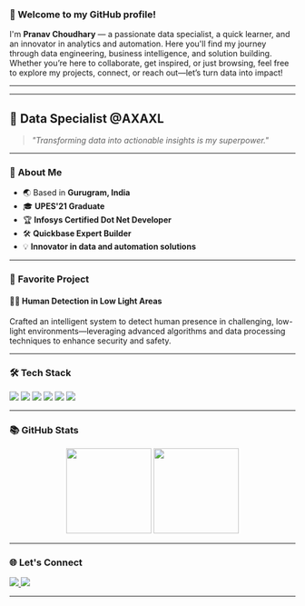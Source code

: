 <!-- Banner or cover image -->
<!-- <img src="https://github.com/pranavchoudharyy/pranavchoudharyy/assets/your-banner-image" alt="banner" width="100%" style="border-radius:10px; margin-bottom:16px;"/> -->



### 🎉 Welcome to my GitHub profile!

I'm **Pranav Choudhary** — a passionate data specialist, a quick learner, and an innovator in analytics and automation. Here you'll find my journey through data engineering, business intelligence, and solution building. Whether you’re here to collaborate, get inspired, or just browsing, feel free to explore my projects, connect, or reach out—let’s turn data into impact!

---

---

## 💼 Data Specialist @AXAXL

> _"Transforming data into actionable insights is my superpower."_

---

### 🎯 **About Me**

- 🌏 Based in **Gurugram, India**
- 🎓 **UPES'21 Graduate**
- 🏆 **Infosys Certified Dot Net Developer**
- 🛠️ **Quickbase Expert Builder**
- 💡 **Innovator in data and automation solutions**

---

### 🚀 **Favorite Project**

#### 🕵️‍♂️ Human Detection in Low Light Areas  
Crafted an intelligent system to detect human presence in challenging, low-light environments—leveraging advanced algorithms and data processing techniques to enhance security and safety.

---

### 🛠️ **Tech Stack**

<p>
  <img src="https://img.shields.io/badge/SQL-025E8C?style=for-the-badge&logo=Microsoft%20SQL%20Server&logoColor=white" />
  <img src="https://img.shields.io/badge/Python-FFD43B?style=for-the-badge&logo=python&logoColor=blue" />
  <img src="https://img.shields.io/badge/Power%20BI-F2C811?style=for-the-badge&logo=powerbi&logoColor=black" />
  <img src="https://img.shields.io/badge/Excel-217346?style=for-the-badge&logo=microsoft-excel&logoColor=white" />
  <img src="https://img.shields.io/badge/.NET-512BD4?style=for-the-badge&logo=dotnet&logoColor=white" />
  <img src="https://img.shields.io/badge/Quickbase-8224E3?style=for-the-badge" />
</p>

---

### 📚 **GitHub Stats**

<p align="center">
  <img src="https://github-readme-stats.vercel.app/api?username=pranavchoudharyy&show_icons=true&theme=tokyonight" height="150"/>
  <img src="https://github-readme-stats.vercel.app/api/top-langs/?username=pranavchoudharyy&layout=compact&theme=tokyonight" height="150"/>
</p>

---

### 🌐 **Let's Connect**

<p>
  <a href="https://www.linkedin.com/in/pranavchoudharyy/">
    <img src="https://img.shields.io/badge/LinkedIn-blue?logo=linkedin&logoColor=white&style=for-the-badge" />
  </a>
  <a href="mailto:pranavchoudharyy@gmail.com">
    <img src="https://img.shields.io/badge/Gmail-D14836?logo=gmail&logoColor=white&style=for-the-badge" />
  </a>
</p>

---

<!--
**pranavchoudharyy/pranavchoudharyy** is a ✨ special ✨ repository because its `README.md` (this file) appears on your GitHub profile.
-->
